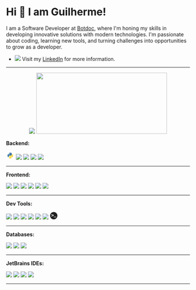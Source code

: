 
# Hi 👋 I am Guilherme! 
I am a Software Developer at [Botdoc](https://botdoc.io/), where I'm honing my skills in developing innovative solutions with modern technologies. I'm passionate about coding, learning new tools, and turning challenges into opportunities to grow as a developer.

- <img height="14" src="https://static-00.iconduck.com/assets.00/linkedin-original-icon-512x512-myo6evy9.png"> Visit my [LinkedIn](https://www.linkedin.com/in/guilherme-capucho/) for more information.

---

<p align="center">
  <img src="https://github-readme-stats.vercel.app/api?username=GuilhermeCapucho&show_icons=true&theme=dark" width="400">
  <img src="https://github-readme-stats.vercel.app/api/top-langs/?username=GuilhermeCapucho&hide_progress=true&theme=dark" width="358" height="167">
</p>

**Backend:**

<code><img height="23" src="https://raw.githubusercontent.com/github/explore/80688e429a7d4ef2fca1e82350fe8e3517d3494d/topics/python/python.png"></code>
<code><img height="17" src="https://static-00.iconduck.com/assets.00/django-original-icon-512x218-q5sykxbe.png"></code>
<code><img height="17" src="https://static-00.iconduck.com/assets.00/file-type-php-icon-512x270-q6v3iu7o.png"></code>
<code><img height="20" src="https://icon.icepanel.io/Technology/svg/C.svg"></code>
<code><img height="20" src="https://static-00.iconduck.com/assets.00/c-icon-456x512-ld9qap3k.png"></code>

---

**Frontend:**

<code><img height="20" src="https://static-00.iconduck.com/assets.00/file-type-angular-icon-476x512-31akx6uw.png"></code>
<code><img height="19" src="https://static-00.iconduck.com/assets.00/file-type-reactjs-icon-512x455-5au546uy.png"></code>
<code><img height="20" src="https://icon.icepanel.io/Technology/svg/JavaScript.svg"></code>
<code><img height="20" src="https://icon.icepanel.io/Technology/svg/TypeScript.svg"></code>
<code><img height="20" src="https://static-00.iconduck.com/assets.00/file-type-html-icon-451x512-vzyw6pa7.png"></code>
<code><img height="20" src="https://static-00.iconduck.com/assets.00/file-type-css-icon-451x512-eftbqujz.png"></code>

---

**Dev Tools:**

<code><img height="20" src="https://static-00.iconduck.com/assets.00/file-type-git-icon-512x512-tkhraodm.png"></code>
<code><img height="22" src="https://icon.icepanel.io/Technology/svg/Jira.svg"></code>
<code><img height="21" src="https://icon.icepanel.io/Technology/svg/BitBucket.svg"></code>
<code><img height="19" src="https://static-00.iconduck.com/assets.00/docker-icon-512x370-5593ilur.png"></code>
<code><img height="19" src="https://static-00.iconduck.com/assets.00/file-type-vscode-icon-512x508-376y62ux.png"></code>
<code><img height="17" src="https://static-00.iconduck.com/assets.00/file-type-powershell-icon-512x388-zdz2zhdj.png"></code>
<code><img height="21" src="https://raw.githubusercontent.com/github/explore/80688e429a7d4ef2fca1e82350fe8e3517d3494d/topics/terminal/terminal.png"></code>

---

**Databases:**

<code><img height="21" src="https://static-00.iconduck.com/assets.00/file-type-sql-icon-365x512-90gjy9r4.png"></code>
<code><img height="25" src="https://static-00.iconduck.com/assets.00/mysql-original-wordmark-icon-512x266-a48lsirx.png"></code>
<code><img height="20" src="https://icon.icepanel.io/Technology/png-shadow-512/SQLite.png"></code>

---

**JetBrains IDEs:**

<code><img height="22" src="https://icon.icepanel.io/Technology/svg/PyCharm.svg"></code>
<code><img height="22" src="https://icon.icepanel.io/Technology/svg/DataGrip.svg"></code>
<code><img height="22" src="https://icon.icepanel.io/Technology/svg/PhpStorm.svg"></code>
<code><img height="22" src="https://icon.icepanel.io/Technology/svg/WebStorm.svg"></code>

---
